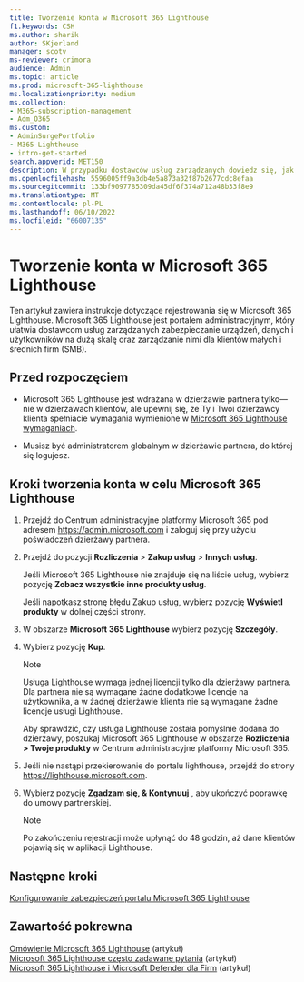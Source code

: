 ```yaml
---
title: Tworzenie konta w Microsoft 365 Lighthouse
f1.keywords: CSH
ms.author: sharik
author: SKjerland
manager: scotv
ms-reviewer: crimora
audience: Admin
ms.topic: article
ms.prod: microsoft-365-lighthouse
ms.localizationpriority: medium
ms.collection:
- M365-subscription-management
- Adm_O365
ms.custom:
- AdminSurgePortfolio
- M365-Lighthouse
- intro-get-started
search.appverid: MET150
description: W przypadku dostawców usług zarządzanych dowiedz się, jak zarejestrować się w Microsoft 365 Lighthouse.
ms.openlocfilehash: 5596005ff9a3db4e5a873a32f87b2677cdc8efaa
ms.sourcegitcommit: 133bf9097785309da45df6f374a712a48b33f8e9
ms.translationtype: MT
ms.contentlocale: pl-PL
ms.lasthandoff: 06/10/2022
ms.locfileid: "66007135"
---
```

# <a name="sign-up-for-microsoft-365-lighthouse"></a>Tworzenie konta w Microsoft 365 Lighthouse

Ten artykuł zawiera instrukcje dotyczące rejestrowania się w Microsoft 365 Lighthouse. Microsoft 365 Lighthouse jest portalem administracyjnym, który ułatwia dostawcom usług zarządzanych zabezpieczanie urządzeń, danych i użytkowników na dużą skalę oraz zarządzanie nimi dla klientów małych i średnich firm (SMB). 

## <a name="before-you-begin"></a>Przed rozpoczęciem

- Microsoft 365 Lighthouse jest wdrażana w dzierżawie partnera tylko&mdash;nie w dzierżawach klientów, ale upewnij się, że Ty i Twoi dzierżawcy klienta spełniacie wymagania wymienione w [Microsoft 365 Lighthouse wymaganiach](m365-lighthouse-requirements.md).

- Musisz być administratorem globalnym w dzierżawie partnera, do której się logujesz.

## <a name="steps-to-sign-up-for-microsoft-365-lighthouse"></a>Kroki tworzenia konta w celu Microsoft 365 Lighthouse

1. Przejdź do Centrum administracyjne platformy Microsoft 365 pod adresem <a href="https://go.microsoft.com/fwlink/p/?linkid=2024339" target="_blank">https://admin.microsoft.com</a> i zaloguj się przy użyciu poświadczeń dzierżawy partnera. 

1. Przejdź do pozycji **Rozliczenia** > **Zakup usług** > **Innych usług**.

    Jeśli Microsoft 365 Lighthouse nie znajduje się na liście usług, wybierz pozycję **Zobacz wszystkie inne produkty usług**.

    Jeśli napotkasz stronę błędu Zakup usług, wybierz pozycję **Wyświetl produkty** w dolnej części strony.

1. W obszarze **Microsoft 365 Lighthouse** wybierz pozycję **Szczegóły**. 

1. Wybierz pozycję **Kup**.

    > [!NOTE]
    > Usługa Lighthouse wymaga jednej licencji tylko dla dzierżawy partnera. Dla partnera nie są wymagane żadne dodatkowe licencje na użytkownika, a w żadnej dzierżawie klienta nie są wymagane żadne licencje usługi Lighthouse. 

    Aby sprawdzić, czy usługa Lighthouse została pomyślnie dodana do dzierżawy, poszukaj Microsoft 365 Lighthouse w obszarze **Rozliczenia > Twoje produkty** w Centrum administracyjne platformy Microsoft 365.

1. Jeśli nie nastąpi przekierowanie do portalu lighthouse, przejdź do strony <a href="https://go.microsoft.com/fwlink/p/?linkid=2168110" target="_blank">https://lighthouse.microsoft.com</a>.

1. Wybierz pozycję **Zgadzam się, & Kontynuuj** , aby ukończyć poprawkę do umowy partnerskiej.

    > [!NOTE]
    > Po zakończeniu rejestracji może upłynąć do 48 godzin, aż dane klientów pojawią się w aplikacji Lighthouse.

## <a name="next-steps"></a>Następne kroki

[Konfigurowanie zabezpieczeń portalu Microsoft 365 Lighthouse](m365-lighthouse-configure-portal-security.md) 

## <a name="related-content"></a>Zawartość pokrewna

[Omówienie Microsoft 365 Lighthouse](m365-lighthouse-overview.md) (artykuł)   
[Microsoft 365 Lighthouse często zadawane pytania](m365-lighthouse-faq.yml) (artykuł)   
[Microsoft 365 Lighthouse i Microsoft Defender dla Firm](../security/defender-business/mdb-lighthouse-integration.md) (artykuł)
